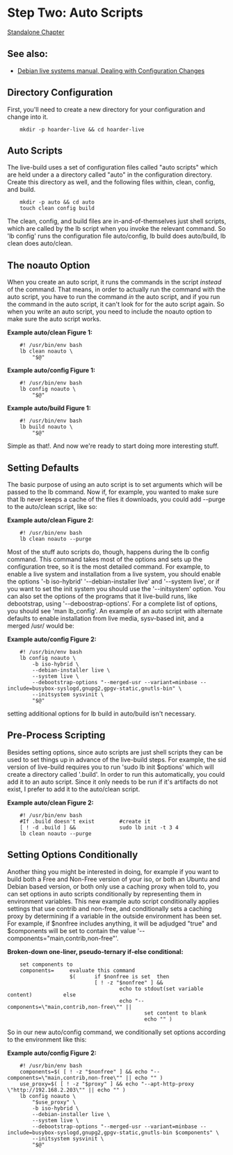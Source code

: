 Step Two: Auto Scripts
======================

[Standalone Chapter](https://github.com/cmotc/hoarderMediaOS/blob/master/Tutorial/HOWTO.2.AUTOSCRIPTS.md)

See also:
---------

  * [Debian live systems manual, Dealing with Configuration Changes](https://debian-live.alioth.debian.org/live-manual/stable/manual/html/live-manual.en.html#334)

Directory Configuration
-----------------------

First, you'll need to create a new directory for your configuration and change
into it.

        mkdir -p hoarder-live && cd hoarder-live

Auto Scripts
------------

The live-build uses a set of configuration files called "auto scripts" which are
held under a a directory called "auto" in the configuration directory. Create
this directory as well, and the following files within, clean, config, and
build.

        mkdir -p auto && cd auto
        touch clean config build

The clean, config, and build files are in-and-of-themselves just shell scripts,
which are called by the lb script when you invoke the relevant command. So
'lb config' runs the configuration file auto/config, lb build does auto/build,
lb clean does auto/clean.

The noauto Option
-----------------

When you create an auto script, it runs the commands in the script *instead* of
the command. That means, in order to actually run the command with the auto
script, you have to run the command *in* the auto script, and if you run the
command in the auto script, it can't look for for the auto script again. So when
you write an auto script, you need to include the noauto option to make sure the
auto script works.

**Example auto/clean Figure 1:**

        #! /usr/bin/env bash
        lb clean noauto \
            "$@"

**Example auto/config Figure 1:**

        #! /usr/bin/env bash
        lb config noauto \
            "$@"

**Example auto/build Figure 1:**

        #! /usr/bin/env bash
        lb build noauto \
            "$@"

Simple as that!. And now we're ready to start doing more interesting stuff.

Setting Defaults
----------------

The basic purpose of using an auto script is to set arguments which will be
passed to the lb command. Now if, for example, you wanted to make sure that lb
never keeps a cache of the files it downloads, you could add --purge to the
auto/clean script, like so:

**Example auto/clean Figure 2:**

        #! /usr/bin/env bash
        lb clean noauto --purge

Most of the stuff auto scripts do, though, happens during the lb config command.
This command takes most of the options and sets up the configuration tree, so
it is the most detailed command. For example, to enable a live system and
installation from a live system, you should enable the options '-b iso-hybrid'
'--debian-installer live' and '--system live', or if you want to set the init
system you should use the '--initsystem' option. You can also set the options
of the programs that it live-build runs, like debootstrap, using
'--deboostrap-options'. For a complete list of options, you should see
'man lb_config'. An example of an auto script with alternate defaults to enable
installation from live media, sysv-based init, and a merged /usr/ would be:

**Example auto/config Figure 2:**

        #! /usr/bin/env bash
        lb config noauto \
            -b iso-hybrid \
            --debian-installer live \
            --system live \
            --debootstrap-options "--merged-usr --variant=minbase --include=busybox-syslogd,gnupg2,gpgv-static,gnutls-bin" \
            --initsystem sysvinit \
            "$@"

setting additional options for lb build in auto/build isn't necessary.

Pre-Process Scripting
---------------------

Besides setting options, since auto scripts are just shell scripts they can be
used to set things up in advance of the live-build steps. For example, the sid
version of live-build requires you to run 'sudo lb init $options' which will
create a directory called '.build'. In order to run this automatically, you
could add it to an auto script. Since it only needs to be run if it's artifacts
do not exist, I prefer to add it to the auto/clean script.

**Example auto/clean Figure 2:**

        #! /usr/bin/env bash
        #If .build doesn't exist        #create it
        [ ! -d .build ] &&              sudo lb init -t 3 4
        lb clean noauto --purge

Setting Options Conditionally
-----------------------------

Another thing you might be interested in doing, for example if you want to build
both a Free and Non-Free version of your iso, or both an Ubuntu and Debian based
version, or both only use a caching proxy when told to, you can set options in
auto scripts conditionally by representing them in environment variables. This
new example auto script conditionally applies settings that use contrib and
non-free, and conditionally sets a caching proxy by determining if a variable
in the outside environment has been set. For example, if $nonfree includes
anything, it will be adjudged "true" and $components will be set to contain the
value '--components=\"main,contrib,non-free\"'.


**Broken-down one-liner, pseudo-ternary if-else conditional:**

        set components to
        components=     evaluate this command
                        $(      if $nonfree is set  then
                                [ ! -z "$nonfree" ] &&
                                        echo to stdout(set variable content)          else
                                        echo "--components=\"main,contrib,non-free\"" ||
                                                set content to blank
                                                echo "" )

So in our new auto/config command, we conditionally set options according to
the environment like this:

**Example auto/config Figure 2:**

        #! /usr/bin/env bash
        components=$( [ ! -z "$nonfree" ] && echo "--components=\"main,contrib,non-free\"" || echo "" )
        use_proxy=$( [ ! -z "$proxy" ] && echo "--apt-http-proxy \"http://192.168.2.203\"" || echo "" )
        lb config noauto \
            "$use_proxy" \
            -b iso-hybrid \
            --debian-installer live \
            --system live \
            --debootstrap-options "--merged-usr --variant=minbase --include=busybox-syslogd,gnupg2,gpgv-static,gnutls-bin $components" \
            --initsystem sysvinit \
            "$@"
